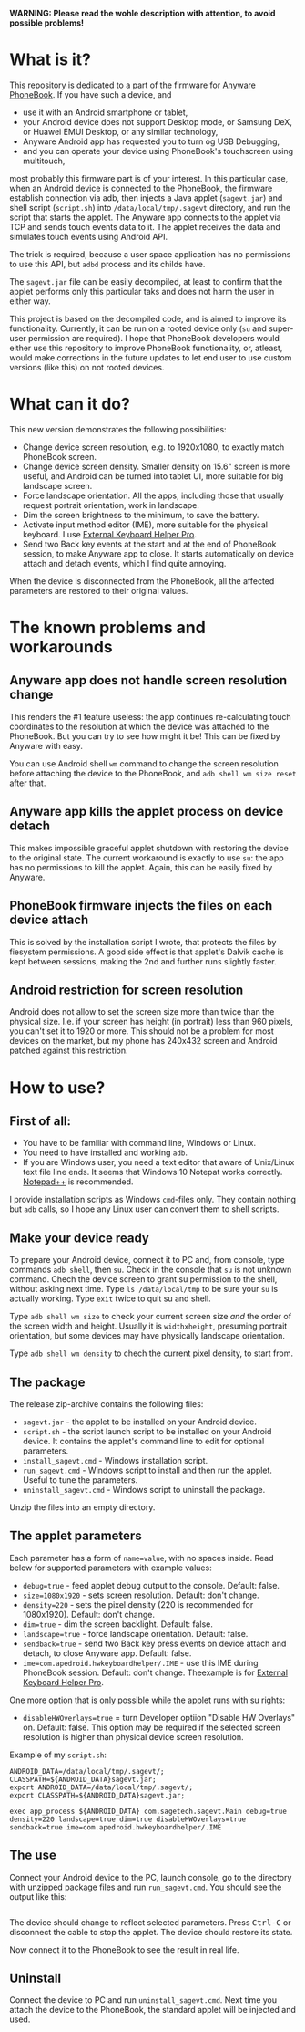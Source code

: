 **WARNING: Please read the wohle description with attention, to avoid possible problems!**

# What is it?
This repository is dedicated to a part of the firmware for [Anyware PhoneBook](https://github.com/Lurker00/PhoneBook/). If you have such a device, and
* use it with an Android smartphone or tablet,
* your Android device does not support Desktop mode, or Samsung DeX, or Huawei EMUI Desktop, or any similar technology,
* Anyware Android app has requested you to turn og USB Debugging,
* and you can operate your device using PhoneBook's touchscreen using multitouch,

most probably this firmware part is of your interest. In this particular case, when an Android device is connected to the PhoneBook, the firmware establish connection via adb, then injects a Java applet (`sagevt.jar`) and shell script (`script.sh`) into `/data/local/tmp/.sagevt` directory, and run the script that starts the applet. The Anyware app connects to the applet via TCP and sends touch events data to it. The applet receives the data and simulates touch events using Android API.

The trick is required, because a user space application has no permissions to use this API, but `adbd` process and its childs have.

The `sagevt.jar` file can be easily decompiled, at least to confirm that the applet performs only this particular taks and does not harm the user in either way.

This project is based on the decompiled code, and is aimed to improve its functionality. Currently, it can be run on a rooted device only (`su` and super-user permission are required). I hope that PhoneBook developers would either use this repository to improve PhoneBook functionality, or, atleast, would make corrections in the future updates to let end user to use custom versions (like this) on not rooted devices.

# What can it do?
This new version demonstrates the following possibilities:
* Change device screen resolution, e.g. to 1920x1080, to exactly match PhoneBook screen.
* Change device screen density. Smaller density on 15.6" screen is more useful, and Android can be turned into tablet UI, more suitable for big landscape screen.
* Force landscape orientation. All the apps, including those that usually request portrait orientation, work in landscape.
* Dim the screen brightness to the minimum, to save the battery.
* Activate input method editor (IME), more suitable for the physical keyboard. I use [External Keyboard Helper Pro](https://play.google.com/store/apps/details?id=com.apedroid.hwkeyboardhelper).
* Send two Back key events at the start and at the end of PhoneBook session, to make Anyware app to close. It starts automatically on device attach and detach events, which I find quite annoying.

When the device is disconnected from the PhoneBook, all the affected parameters are restored to their original values.

# The known problems and workarounds
## Anyware app does not handle screen resolution change
This renders the #1 feature useless: the app continues re-calculating touch coordinates to the resolution at which the device was attached to the PhoneBook. But you can try to see how might it be! This can be fixed by Anyware with easy.

You can use Android shell `wm` command to change the screen resolution before attaching the device to the PhoneBook, and `adb shell wm size reset` after that.

## Anyware app kills the applet process on device detach
This makes impossible graceful applet shutdown with restoring the device to the original state. The current workaround is exactly to use `su`: the app has no permissions to kill the applet. Again, this can be easily fixed by Anyware.

## PhoneBook firmware injects the files on each device attach
This is solved by the installation script I wrote, that protects the files by fiesystem permissions. A good side effect is that applet's Dalvik cache is kept between sessions, making the 2nd and further runs slightly faster.

## Android restriction for screen resolution
Android does not allow to set the screen size more than twice than the physical size. I.e. if your screen has height (in portrait) less than 960 pixels, you can't set it to 1920 or more. This should not be a problem for most devices on the market, but my phone has 240x432 screen and Android patched against this restriction.

# How to use?
## First of all:
* You have to be familiar with command line, Windows or Linux.
* You need to have installed and working `adb`.
* If you are Windows user, you need a text editor that aware of Unix/Linux text file line ends. It seems that Windows 10 Notepat works correctly. [Notepad++](https://notepad-plus-plus.org/) is recommended.

I provide installation scripts as Windows `cmd`-files only. They contain nothing but `adb` calls, so I hope any Linux user can convert them to shell scripts.

## Make your device ready
To prepare your Android device, connect it to PC and, from console, type commands `adb shell`, then `su`. Check in the console that `su` is not unknown command. Chech the device screen to grant su permission to the shell, without asking next time. Type `ls /data/local/tmp` to be sure your `su` is actually working. Type `exit` twice to quit su and shell.

Type `adb shell wm size` to check your current screen size *and* the order of the screen width and height. Usually it is `widthxheight`, presuming portrait orientation, but some devices may have physically landscape orientation.

Type `adb shell wm density` to chech the current pixel density, to start from.

## The package
The release zip-archive contains the following files:
* `sagevt.jar` - the applet to be installed on your Android device.
* `script.sh` - the script launch script to be installed on your Android device. It contains the applet's command line to edit for optional parameters.
* `install_sagevt.cmd` - Windows installation script.
* `run_sagevt.cmd` - Windows script to install and then run the applet. Useful to tune the parameters.
* `uninstall_sagevt.cmd` - Windows script to uninstall the package.

Unzip the files into an empty directory.

## The applet parameters
Each parameter has a form of `name=value`, with no spaces inside. Read below for supported parameters with example values:
* `debug=true` - feed applet debug output to the console. Default: false.
* `size=1080x1920` - sets screen resolution. Default: don't change.
* `density=220` - sets the pixel density (220 is recommended for 1080x1920). Default: don't change.
* `dim=true` - dim the screen backlight. Default: false.
* `landscape=true` - force landscape orientation. Default: false.
* `sendback=true` - send two Back key press events on device attach and detach, to close Anyware app. Default: false.
* `ime=com.apedroid.hwkeyboardhelper/.IME` - use this IME during PhoneBook session. Default: don't change. Theexample is for [External Keyboard Helper Pro](https://play.google.com/store/apps/details?id=com.apedroid.hwkeyboardhelper).

One more option that is only possible while the applet runs with su rights:
* `disableHWOverlays=true` = turn Developer optiion "Disable HW Overlays" on. Default: false. This option may be required if the selected screen resolution is higher than physical device screen resolution.

Example of my `script.sh`:
```
ANDROID_DATA=/data/local/tmp/.sagevt/;
CLASSPATH=${ANDROID_DATA}sagevt.jar;
export ANDROID_DATA=/data/local/tmp/.sagevt/;
export CLASSPATH=${ANDROID_DATA}sagevt.jar;
    
exec app_process ${ANDROID_DATA} com.sagetech.sagevt.Main debug=true density=220 landscape=true dim=true disableHWOverlays=true sendback=true ime=com.apedroid.hwkeyboardhelper/.IME
```
## The use
Connect your Android device to the PC, launch console, go to the directory with unzipped package files and run `run_sagevt.cmd`. You should see the output like this:
```
```
The device should change to reflect selected parameters. Press <kbd>Ctrl-C</kbd> or disconnect the cable to stop the applet. The device should restore its state.

Now connect it to the PhoneBook to see the result in real life.

## Uninstall
Connect the device to PC and run `uninstall_sagevt.cmd`. Next time you attach the device to the PhoneBook, the standard applet will be injected and used.
